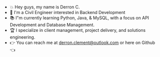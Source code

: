 - 💥 Hey guys, my name is Derron C. 
- 👷 I'm a Civil Engineer interested in Backend Development
- 📚 I"m currently learning Python, Java, & MySQL, with a focus on API Development and Database Management.
- 🏆 I specialize in client management, project delivery, and solutions engineering.  
- 👉 You can reach me at derron.clement@outlook.com or here on Github 👈

<!---
DerronCl/DerronCl is a ✨ special ✨ repository because its `README.md` (this file) appears on your GitHub profile.
You can click the Preview link to take a look at your changes.
--->
